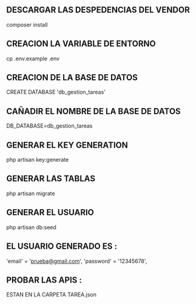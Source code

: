 ## DESCARGAR LAS DESPEDENCIAS DEL VENDOR
composer install
## CREACION LA VARIABLE DE ENTORNO
cp .env.example .env
## CREACION DE LA BASE DE DATOS 
CREATE DATABASE 'db_gestion_tareas'
## CAÑADIR EL NOMBRE DE LA BASE DE DATOS
DB_DATABASE=db_gestion_tareas
## GENERAR EL KEY GENERATION
php artisan key:generate
## GENERAR LAS TABLAS
php artisan migrate
## GENERAR EL USUARIO
php artisan db:seed
## EL USUARIO GENERADO ES :
'email' = 'prueba@gmail.com',
'password' = '12345678',
## PROBAR LAS APIS :
ESTAN EN LA CARPETA TAREA.json